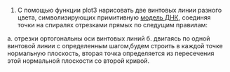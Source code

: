 1. С помощью функции plot3 нарисовать две винтовых линии разного цвета, символизирующих примитивную [модель ДНК](https://i.mycdn.me/i?r=AyH4iRPQ2q0otWIFepML2LxRFE4sEr2NSwP10wHcswU2rA), соединяя точки на спиралях отрезками прямых по следущим правилам:

а. отрезки ортогональны оси винтовых линий
б. двигаясь по одной винтовой линии с определенным шагом,будем строить в каждой точке нормальную плоскость, вторая точка определяется из пересечения этой нормальной плоскости со второй кривой.
